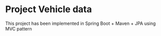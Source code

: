 # Project Vehicle data

This project has been implemented in Spring Boot + Maven + JPA using MVC pattern
